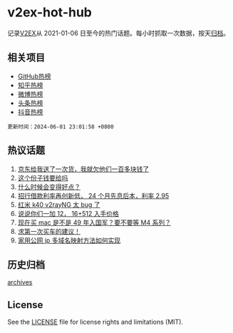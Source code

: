 # v2ex-hot-hub

 记录[V2EX](https://www.v2ex.com/)从 2021-01-06 日至今的热门话题。每小时抓取一次数据，按天[归档](archives)。
 
 ## 相关项目

- [GitHub热榜](https://github.com/it985/github-hot-hub)
- [知乎热榜](https://github.com/it985/zhihu-hot-hub)
- [微博热榜](https://github.com/it985/weibo-hot-hub)
- [头条热榜](https://github.com/it985/toutiao-hot-hub)
- [抖音热榜](https://github.com/it985/douyin-hot-hub)


 `更新时间：2024-06-01 23:01:58 +0800`

## 热议话题

1. [京东给我送了一次货，我就欠他们一百多块钱了](https://www.v2ex.com/t/1045892)
1. [这个份子钱要给吗](https://www.v2ex.com/t/1045903)
1. [什么时候会变得好点？](https://www.v2ex.com/t/1045973)
1. [招行借款利率再创新低， 24 个月先息后本，利率 2.95](https://www.v2ex.com/t/1045867)
1. [红米 k40 v2rayNG 太 bug 了](https://www.v2ex.com/t/1045873)
1. [说说你们一加 12， 16+512 入手价格](https://www.v2ex.com/t/1045872)
1. [现在买 mac 是不是 49 年入国军？要不要等 M4 系列？](https://www.v2ex.com/t/1045919)
1. [求第一次买车的建议！](https://www.v2ex.com/t/1045916)
1. [家用公网 ip 多域名映射方法如何实现](https://www.v2ex.com/t/1045897)

## 历史归档

[archives](archives)

## License

See the [LICENSE](LICENSE) file for license rights and limitations (MIT).
